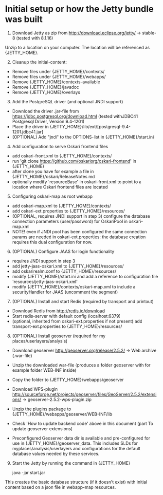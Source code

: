 
# Initial setup or how the Jetty bundle was built

1) Download Jetty as zip from http://download.eclipse.org/jetty/ -> stable-8 (tested with 8.1.16)

Unzip to a location on your computer. The location will be referenced as {JETTY_HOME}.

2) Cleanup the initial-content:

- Remove files under {JETTY_HOME}/contexts/
- Remove files under {JETTY_HOME}/webapps/
- Remove {JETTY_HOME}/contexts-available
- Remove {JETTY_HOME}/javadoc
- Remove {JETTY_HOME}/overlays

3) Add the PostgreSQL driver (and optional JNDI support)

- Download the driver .jar-file from https://jdbc.postgresql.org/download.html (tested withJDBC41 Postgresql Driver, Version 9.4-1201)
- Place the driver in {JETTY_HOME}/lib/ext/[postgresql-9.4-1201.jdbc41.jar]
- (OPTIONAL) Add "jndi" to the OPTIONS-list in {JETTY_HOME}/start.ini

4) Add configuration to serve Oskari frontend files

- add oskari-front.xml to {JETTY_HOME}/contexts/
- run 'git clone https://github.com/oskariorg/oskari-frontend' in {JETTY_HOME}
- after clone you have for example a file in {JETTY_HOME}/oskari/ReleaseNotes.md
- optionally modify 'resourceBase' in oskari-front.xml to point to a location where Oskari frontend files are located

5) Configuring oskari-map as root webapp

- add oskari-map.xml to {JETTY_HOME}/contexts/
- add oskari-ext.properties to {JETTY_HOME}/resources/
- (OPTIONAL, requires JNDI support in step 3) configure the database connection parameters (user/password) for OskariPool in oskari-map.xml
- NOTE! even if JNDI pool has been configured the same connection params are needed in oskari-ext.properties: the database creation requires this dual configuration for now.

6) (OPTIONAL) Configure JAAS for login functionality

- requires JNDI support in step 3
- add jetty-jaas-oskari.xml to {JETTY_HOME}/resources/
- add oskarirealm.conf to {JETTY_HOME}/resources/
- modify {JETTY_HOME}/start.ini and add a reference to configuration file 'resources/jetty-jaas-oskari.xml'
- modify {JETTY_HOME}/contexts/oskari-map.xml to include a securityHandler for JAAS (uncomment the segment)

7) (OPTIONAL) Install and start Redis (required by transport and printout)

- Download Redis from http://redis.io/download
- Start redis-server with default config (localhost:6379)
- (optional, inherited from oskari-ext.properties if not present) add transport-ext.properties to {JETTY_HOME}/resources/

8) (OPTIONAL) Install geoserver (required for my places/userlayers/analysis)

- Download geoserver http://geoserver.org/release/2.5.2/ -> Web archive (.war-file)
- Unzip the downloaded war-file (produces a folder geoserver with for example folder WEB-INF inside)
- Copy the folder to {JETTY_HOME}/webapps/geoserver

- Download WPS-plugin http://sourceforge.net/projects/geoserver/files/GeoServer/2.5.2/extensions/ -> geoserver-2.5.2-wps-plugin.zip
- Unzip the plugins package to {JETTY_HOME}/webapps/geoserver/WEB-INF/lib

- Check 'How to update backend code' above in this document (part To update geoserver extensions)

- Preconfigured Geoserver data dir is available and pre-configured for use in {JETTY_HOME}/geoserver_data. This includes SLDs for myplaces/analysis/userlayers and configurations for the default database values needed by these services.

9) Start the Jetty by running the command in {JETTY_HOME}

	java -jar start.jar

This creates the basic database structure (if it doesn't exist) with initial content based on a json file in webapp-map resources.
